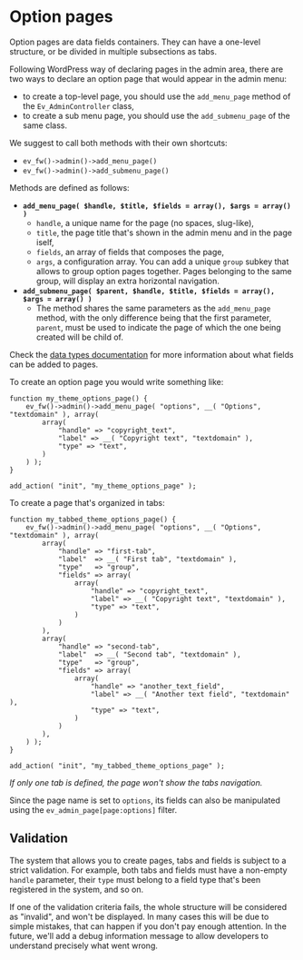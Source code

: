 # Option pages

Option pages are data fields containers. They can have a one-level structure, or be divided in multiple subsections as tabs.

Following WordPress way of declaring pages in the admin area, there are two ways to declare an option page that would appear in the admin menu:

* to create a top-level page, you should use the `add_menu_page` method of the `Ev_AdminController` class,
* to create a sub menu page, you should use the `add_submenu_page` of the same class.

We suggest to call both methods with their own shortcuts:

* `ev_fw()->admin()->add_menu_page()`
* `ev_fw()->admin()->add_submenu_page()`

Methods are defined as follows:

* **`add_menu_page( $handle, $title, $fields = array(), $args = array() )`**
    - `handle`, a unique name for the page (no spaces, slug-like),
    - `title`, the page title that's shown in the admin menu and in the page iself,
    - `fields`, an array of fields that composes the page,
    - `args`, a configuration array. You can add a unique `group` subkey that allows to group option pages together. Pages belonging to the same group, will display an extra horizontal navigation.
* **`add_submenu_page( $parent, $handle, $title, $fields = array(), $args = array() )`**
    - The method shares the same parameters as the `add_menu_page` method, with the only difference being that the first parameter, `parent`, must be used to indicate the page of which the one being created will be child of.

Check the [data types documentation](data-types.md) for more information about what fields can be added to pages.

To create an option page you would write something like:

```
function my_theme_options_page() {
    ev_fw()->admin()->add_menu_page( "options", __( "Options", "textdomain" ), array(
        array(
            "handle" => "copyright_text",
            "label" => __( "Copyright text", "textdomain" ),
            "type" => "text",
        )
    ) );
}

add_action( "init", "my_theme_options_page" );
```

To create a page that's organized in tabs:

```
function my_tabbed_theme_options_page() {
    ev_fw()->admin()->add_menu_page( "options", __( "Options", "textdomain" ), array(
        array(
            "handle" => "first-tab",
            "label"  => __( "First tab", "textdomain" ),
            "type"   => "group",
            "fields" => array(
                array(
                    "handle" => "copyright_text",
                    "label" => __( "Copyright text", "textdomain" ),
                    "type" => "text",
                )
            )
        ),
        array(
            "handle" => "second-tab",
            "label"  => __( "Second tab", "textdomain" ),
            "type"   => "group",
            "fields" => array(
                array(
                    "handle" => "another_text_field",
                    "label" => __( "Another text field", "textdomain" ),
                    "type" => "text",
                )
            )
        ),
    ) );
}

add_action( "init", "my_tabbed_theme_options_page" );
```

*If only one tab is defined, the page won't show the tabs navigation.*

Since the page name is set to `options`, its fields can also be manipulated using the `ev_admin_page[page:options]` filter.

## Validation

The system that allows you to create pages, tabs and fields is subject to a strict validation. For example, both tabs and fields must have a non-empty `handle` parameter, their `type` must belong to a field type that's been registered in the system, and so on.

If one of the validation criteria fails, the whole structure will be considered as "invalid", and won't be displayed. In many cases this will be due to simple mistakes, that can happen if you don't pay enough attention. In the future, we'll add a debug information message to allow developers to understand precisely what went wrong.